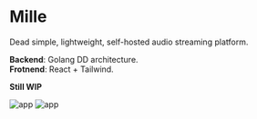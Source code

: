 # Mille

Dead simple, lightweight, self-hosted audio streaming platform.

**Backend**: Golang DD architecture.  
**Frotnend**: React + Tailwind.

**Still WIP**

![app](https://i.ibb.co/CtYXs3d/image.png)
![app](https://i.ibb.co/pXZvpL8/image.png)
